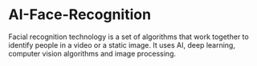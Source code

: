 # AI-Face-Recognition
Facial recognition technology is a set of algorithms that work together to identify people in a video or a static image. It uses AI, deep learning, computer vision algorithms and image processing.
